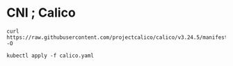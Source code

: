 # CNI ; Calico

```
curl https://raw.githubusercontent.com/projectcalico/calico/v3.24.5/manifests/calico.yaml -O

kubectl apply -f calico.yaml
```
